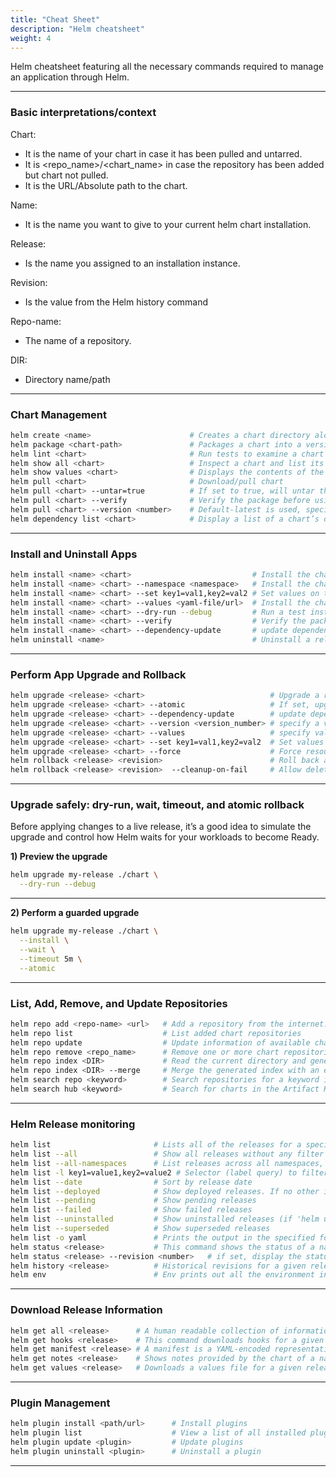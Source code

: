 ```yaml
---
title: "Cheat Sheet"
description: "Helm cheatsheet"
weight: 4
---
```


Helm cheatsheet featuring all the necessary commands required to manage an application through Helm.

-----------------------------------------------------------------------------------------------------------------------------------------------
### Basic interpretations/context

Chart:
- It is the name of your chart in case it has been pulled and untarred.
- It is <repo_name>/<chart_name> in case the repository has been added but chart not pulled.
- It is the URL/Absolute path to the chart.

Name:
- It is the name you want to give to your current helm chart installation.

Release:
- Is the name you assigned to an installation instance. 

Revision:
- Is the value from the Helm history command

Repo-name:
- The name of a repository. 

DIR:
- Directory name/path

------------------------------------------------------------------------------------------------------------------------------------------------

### Chart Management

```bash
helm create <name>                      # Creates a chart directory along with the common files and directories used in a chart.
helm package <chart-path>               # Packages a chart into a versioned chart archive file.
helm lint <chart>                       # Run tests to examine a chart and identify possible issues:
helm show all <chart>                   # Inspect a chart and list its contents:
helm show values <chart>                # Displays the contents of the values.yaml file
helm pull <chart>                       # Download/pull chart 
helm pull <chart> --untar=true          # If set to true, will untar the chart after downloading it
helm pull <chart> --verify              # Verify the package before using it
helm pull <chart> --version <number>    # Default-latest is used, specify a version constraint for the chart version to use
helm dependency list <chart>            # Display a list of a chart’s dependencies:
``` 
--------------------------------------------------------------------------------------------------------------------------------------------------

### Install and Uninstall Apps

```bash
helm install <name> <chart>                           # Install the chart with a name
helm install <name> <chart> --namespace <namespace>   # Install the chart in a specific namespace
helm install <name> <chart> --set key1=val1,key2=val2 # Set values on the command line (can specify multiple or separate values with commas)
helm install <name> <chart> --values <yaml-file/url>  # Install the chart with your specified values
helm install <name> <chart> --dry-run --debug         # Run a test installation to validate chart (p)
helm install <name> <chart> --verify                  # Verify the package before using it 
helm install <name> <chart> --dependency-update       # update dependencies if they are missing before installing the chart
helm uninstall <name>                                 # Uninstall a release
```
------------------------------------------------------------------------------------------------------------------------------------------------
### Perform App Upgrade and Rollback

```bash
helm upgrade <release> <chart>                            # Upgrade a release
helm upgrade <release> <chart> --atomic                   # If set, upgrade process rolls back changes made in case of failed upgrade.
helm upgrade <release> <chart> --dependency-update        # update dependencies if they are missing before installing the chart
helm upgrade <release> <chart> --version <version_number> # specify a version constraint for the chart version to use
helm upgrade <release> <chart> --values                   # specify values in a YAML file or a URL (can specify multiple)
helm upgrade <release> <chart> --set key1=val1,key2=val2  # Set values on the command line (can specify multiple or separate values)
helm upgrade <release> <chart> --force                    # Force resource updates through a replacement strategy
helm rollback <release> <revision>                        # Roll back a release to a specific revision
helm rollback <release> <revision>  --cleanup-on-fail     # Allow deletion of new resources created in this rollback when rollback fails
``` 
------------------------------------------------------------------------------------------------------------------------------------------------

### Upgrade safely: dry-run, wait, timeout, and atomic rollback

Before applying changes to a live release, it’s a good idea to simulate the upgrade and control how Helm waits for your workloads to become Ready.

**1) Preview the upgrade**
```bash
helm upgrade my-release ./chart \
  --dry-run --debug
``` 
------------------------------------------------------------------------------------------------------------------------------------------------

**2) Perform a guarded upgrade**
```bash
helm upgrade my-release ./chart \
  --install \
  --wait \
  --timeout 5m \
  --atomic

``` 
------------------------------------------------------------------------------------------------------------------------------------------------

### List, Add, Remove, and Update Repositories

```bash
helm repo add <repo-name> <url>   # Add a repository from the internet:
helm repo list                    # List added chart repositories
helm repo update                  # Update information of available charts locally from chart repositories
helm repo remove <repo_name>      # Remove one or more chart repositories
helm repo index <DIR>             # Read the current directory and generate an index file based on the charts found.
helm repo index <DIR> --merge     # Merge the generated index with an existing index file
helm search repo <keyword>        # Search repositories for a keyword in charts
helm search hub <keyword>         # Search for charts in the Artifact Hub or your own hub instance
```
-------------------------------------------------------------------------------------------------------------------------------------------------
### Helm Release monitoring

```bash
helm list                       # Lists all of the releases for a specified namespace, uses current namespace context if namespace not specified
helm list --all                 # Show all releases without any filter applied, can use -a
helm list --all-namespaces      # List releases across all namespaces, we can use -A
helm list -l key1=value1,key2=value2 # Selector (label query) to filter on, supports '=', '==', and '!='
helm list --date                # Sort by release date
helm list --deployed            # Show deployed releases. If no other is specified, this will be automatically enabled
helm list --pending             # Show pending releases
helm list --failed              # Show failed releases
helm list --uninstalled         # Show uninstalled releases (if 'helm uninstall --keep-history' was used)
helm list --superseded          # Show superseded releases
helm list -o yaml               # Prints the output in the specified format. Allowed values: table, json, yaml (default table)
helm status <release>           # This command shows the status of a named release.
helm status <release> --revision <number>   # if set, display the status of the named release with revision
helm history <release>          # Historical revisions for a given release.
helm env                        # Env prints out all the environment information in use by Helm.
```
-------------------------------------------------------------------------------------------------------------------------------------------------
### Download Release Information

```bash
helm get all <release>      # A human readable collection of information about the notes, hooks, supplied values, and generated manifest file of the given release.
helm get hooks <release>    # This command downloads hooks for a given release. Hooks are formatted in YAML and separated by the YAML '---\n' separator.
helm get manifest <release> # A manifest is a YAML-encoded representation of the Kubernetes resources that were generated from this release's chart(s). If a chart is dependent on other charts, those resources will also be included in the manifest.
helm get notes <release>    # Shows notes provided by the chart of a named release.
helm get values <release>   # Downloads a values file for a given release. use -o to format output
```
-------------------------------------------------------------------------------------------------------------------------------------------------
### Plugin Management

```bash
helm plugin install <path/url>      # Install plugins
helm plugin list                    # View a list of all installed plugins
helm plugin update <plugin>         # Update plugins
helm plugin uninstall <plugin>      # Uninstall a plugin
```
-------------------------------------------------------------------------------------------------------------------------------------------------
